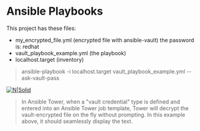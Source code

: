# Ansible Playbooks

This project has these files:
  - my_encrypted_file.yml  (encrypted file with ansible-vault) the password is:   redhat
  - vault_playbook_example.yml  (the playbook)
  - localhost.target (inventory)

> ansible-playbook -i localhost.target vault_playbook_example.yml --ask-vault-pass

[![N|Solid](http://gokev.com/GoKEVicon300.png)](https://goKev.com)

> In Ansible Tower, when a "vault credential" type is defined and entered into an Ansible Tower job template, Tower will decrypt the vault-encrypted file on the fly without prompting.  In this example above, it should seamlessly display the text.

